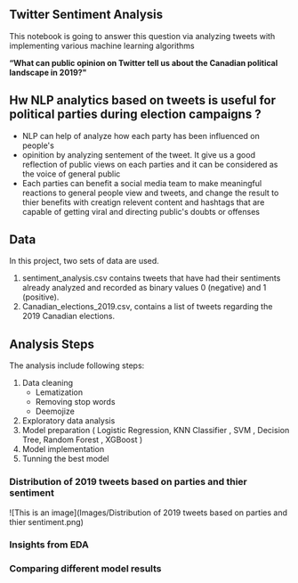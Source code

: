 ## Twitter Sentiment Analysis
This notebook is going to answer this question via analyzing tweets with implementing various machine learning algorithms

**“What can public opinion on Twitter tell us about the Canadian political landscape in 2019?"**


## Hw NLP analytics based on tweets is useful for political parties during election campaigns ?

 

*   NLP can help of analyze how each party has been influenced on people's
*   opinition by analyzing sentement of the tweet. It give us a good reflection of public views on each parties and it can be considered as the voice of general public
*   Each parties can benefit a social media team to make meaningful reactions to general people view and tweets, and change the result to thier benefits with creatign relevent content and hashtags that are capable of getting viral and directing public's doubts or offenses

## Data
In this project, two sets of data are used.

1. sentiment_analysis.csv contains tweets that have had their sentiments already analyzed and recorded as binary values 0 (negative) and 1 (positive).
2. Canadian_elections_2019.csv, contains a list of tweets regarding the 2019 Canadian elections.

## Analysis Steps
The analysis include following steps:
1. Data cleaning
   - Lematization
   - Removing stop words
   - Deemojize
2. Exploratory data analysis
3. Model preparation ( Logistic Regression, KNN Classifier , SVM , Decision Tree, Random Forest , XGBoost ) 
4. Model implementation
5. Tunning the best model

### Distribution of 2019 tweets based on parties and thier sentiment
![This is an image](Images/Distribution of 2019 tweets based on parties and thier sentiment.png)

### Insights from EDA

### Comparing different model results


